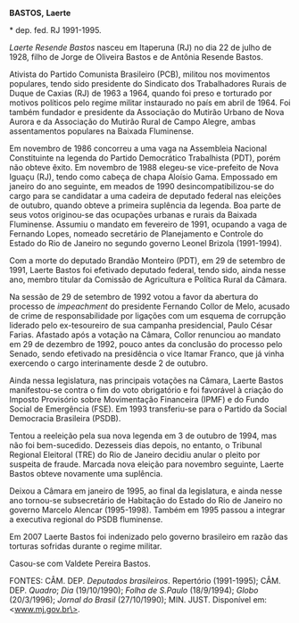 **BASTOS,** **Laerte**

\* dep. fed. RJ 1991-1995.

*Laerte Resende Bastos* nasceu em Itaperuna (RJ) no dia 22 de julho de
1928, filho de Jorge de Oliveira Bastos e de Antônia Resende Bastos.

Ativista do Partido Comunista Brasileiro (PCB), militou nos movimentos
populares, tendo sido presidente do Sindicato dos Trabalhadores Rurais
de Duque de Caxias (RJ) de 1963 a 1964, quando foi preso e torturado por
motivos políticos pelo regime militar instaurado no país em abril de
1964. Foi também fundador e presidente da Associação do Mutirão Urbano
de Nova Aurora e da Associação do Mutirão Rural de Campo Alegre, ambas
assentamentos populares na Baixada Fluminense.

Em novembro de 1986 concorreu a uma vaga na Assembleia Nacional
Constituinte na legenda do Partido Democrático Trabalhista (PDT), porém
não obteve êxito. Em novembro de 1988 elegeu-se vice-prefeito de Nova
Iguaçu (RJ), tendo como cabeça de chapa Aloísio Gama. Empossado em
janeiro do ano seguinte, em meados de 1990 desincompatibilizou-se do
cargo para se candidatar a uma cadeira de deputado federal nas eleições
de outubro, quando obteve a primeira suplência da legenda. Boa parte de
seus votos originou-se das ocupações urbanas e rurais da Baixada
Fluminense. Assumiu o mandato em fevereiro de 1991, ocupando a vaga de
Fernando Lopes, nomeado secretário de Planejamento e Controle do Estado
do Rio de Janeiro no segundo governo Leonel Brizola (1991-1994).

Com a morte do deputado Brandão Monteiro (PDT), em 29 de setembro de
1991, Laerte Bastos foi efetivado deputado federal, tendo sido, ainda
nesse ano, membro titular da Comissão de Agricultura e Política Rural da
Câmara.

Na sessão de 29 de setembro de 1992 votou a favor da abertura do
processo de *impeachment* do presidente Fernando Collor de Melo, acusado
de crime de responsabilidade por ligações com um esquema de corrupção
liderado pelo ex-tesoureiro de sua campanha presidencial, Paulo César
Farias. Afastado após a votação na Câmara, Collor renunciou ao mandato
em 29 de dezembro de 1992, pouco antes da conclusão do processo pelo
Senado, sendo efetivado na presidência o vice Itamar Franco, que já
vinha exercendo o cargo interinamente desde 2 de outubro.

Ainda nessa legislatura, nas principais votações na Câmara, Laerte
Bastos manifestou-se contra o fim do voto obrigatório e foi favorável à
criação do Imposto Provisório sobre Movimentação Financeira (IPMF) e do
Fundo Social de Emergência (FSE). Em 1993 transferiu-se para o Partido
da Social Democracia Brasileira (PSDB).

Tentou a reeleição pela sua nova legenda em 3 de outubro de 1994, mas
não foi bem-sucedido. Dezesseis dias depois, no entanto, o Tribunal
Regional Eleitoral (TRE) do Rio de Janeiro decidiu anular o pleito por
suspeita de fraude. Marcada nova eleição para novembro seguinte, Laerte
Bastos obteve novamente uma suplência.

Deixou a Câmara em janeiro de 1995, ao final da legislatura, e ainda
nesse ano tornou-se subsecretário de Habitação do Estado do Rio de
Janeiro no governo Marcelo Alencar (1995-1998). Também em 1995 passou a
integrar a executiva regional do PSDB fluminense.

Em 2007 Laerte Bastos foi indenizado pelo governo brasileiro em razão
das torturas sofridas durante o regime militar.

Casou-se com Valdete Pereira Bastos.

FONTES: CÂM. DEP. *Deputados brasileiros*. Repertório (1991-1995); CÂM.
DEP. *Quadro*; *Dia* (19/10/1990); *Folha de S.Paulo* (18/9/1994);
*Globo* (20/3/1996); *Jornal do Brasil* (27/10/1990); MIN. JUST.
Disponível em: \<www.mj.gov.br\>.
